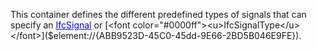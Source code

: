 This container defines the different predefined types of signals that can specify an [<font color="#0000ff"><u>IfcSignal</u></font>]($element://{15911371-83A2-4660-B0A2-B479E9560615})  or [<font color="#0000ff"><u>IfcSignalType</u></font>]($element://{ABB9523D-45C0-45dd-9E66-2BD5B046E9FE}).